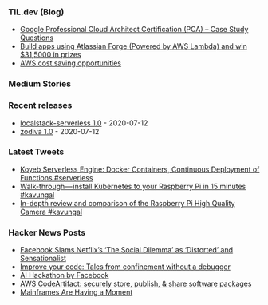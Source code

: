 

### TIL.dev (Blog)
<!-- blog starts -->
* [Google Professional Cloud Architect Certification (PCA) – Case Study Questions](https://abduljaleel.dev/2020/06/14/google-professional-cloud-architect-certification-pca/)
* [Build apps using Atlassian Forge (Powered by AWS Lambda) and win $31,5000 in prizes](https://abduljaleel.dev/2020/06/13/build-apps-using-atlassian-forge-powered-by-aws-lambda-and-win-315000-in-prizes/)
* [AWS cost saving opportunities](https://abduljaleel.dev/2020/06/11/cloud-cost-saving-opportunities-aws/)
<!-- blog ends -->


### Medium Stories
<!-- tils starts -->

<!-- tils ends -->

### Recent releases
<!-- recent_releases starts -->
* [localstack-serverless 1.0](https://github.com/abduljaleel/localstack-serverless/releases/tag/1.0) - 2020-07-12
* [zodiva 1.0](https://github.com/abduljaleel/zodiva/releases/tag/1.0) - 2020-07-12
<!-- recent_releases ends -->

### Latest Tweets
<!-- tweets starts -->
* [ Koyeb Serverless Engine: Docker Containers, Continuous Deployment of Functions  #serverless](https://rss.app/articles/cb4e791f6f6d729c074351566bd3a7c508111d6e0b3ab1e9d4e78313ca9573c6f60ab61368dbdc6efaa0627cda140e9163d26be6c21a72)
* [ Walk-through — install Kubernetes to your Raspberry Pi in 15 minutes  #kavungal](https://rss.app/articles/cb4e791f6f6d729c074351566bd3a7c508111d6e0b3ab1e9d4e78313ca9573c6f60ab61368dbdc6df3a46b78dc1d089668d06de0c2167b)
* [ In-depth review and comparison of the Raspberry Pi High Quality Camera  #kavungal](https://rss.app/articles/cb4e791f6f6d729c074351566bd3a7c508111d6e0b3ab1e9d4e78313ca9573c6f60ab61368dbdc6df3a46b78dc120b9667d36ce0cb1a7d)
<!-- tweets ends -->

### Hacker News Posts
<!-- hacks starts -->
* [Facebook Slams Netflix’s ‘The Social Dilemma’ as ‘Distorted’ and Sensationalist](https://variety.com/2020/digital/news/facebook-netflix-social-dilemma-documentary-1234791015/)
* [Improve your code: Tales from confinement without a debugger](https://developers.redhat.com/blog/2020/07/07/improve-your-code-tales-from-confinement-without-a-debugger/)
* [AI Hackathon by Facebook](https://fbai2.devpost.com/)
* [AWS CodeArtifact: securely store, publish, & share software packages](https://aws.amazon.com/codeartifact/)
* [Mainframes Are Having a Moment](https://spectrum.ieee.org/tech-talk/computing/software/mainframes-programming-language-cobol-news-coronavirus)
<!-- hacks ends -->

